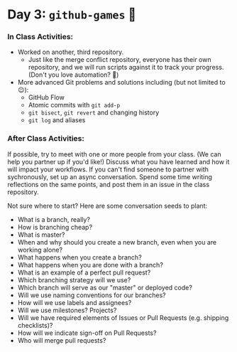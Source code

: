 # Day 3: `github-games` 🤯

### In Class Activities:
- Worked on another, third repository.
  - Just like the merge conflict repository, everyone has their own repository, and we will run scripts against it to track your progress. (Don't you love automation? :robot:)
- More advanced Git problems and solutions including (but not limited to :wink:):
  - GitHub Flow
  - Atomic commits with `git add-p`
  - `git bisect`, `git revert` and changing history
  - `git log` and aliases

### After Class Activities:

If possible, try to meet with one or more people from your class. (We can help you partner up if you'd like!) Discuss what you have learned and how it will impact your workflows. If you can't find someone to partner with sychronously, set up an async conversation. Spend some time writing reflections on the same points, and post them in an issue in the class repository. 

Not sure where to start? Here are some conversation seeds to plant:
- What is a branch, really?
- How is branching cheap?
- What is master?
- When and why should you create a new branch, even when you are working alone?
- What happens when you create a branch?
- What happens when you are done with a branch?
- What is an example of a perfect pull request?
- Which branching strategy will we use?
- Which branch will serve as our "master" or deployed code?
- Will we use naming conventions for our branches?
- How will we use labels and assignees?
- Will we use milestones? Projects?
- Will we have required elements of Issues or Pull Requests (e.g. shipping checklists)?
- How will we indicate sign-off on Pull Requests?
- Who will merge pull requests?
